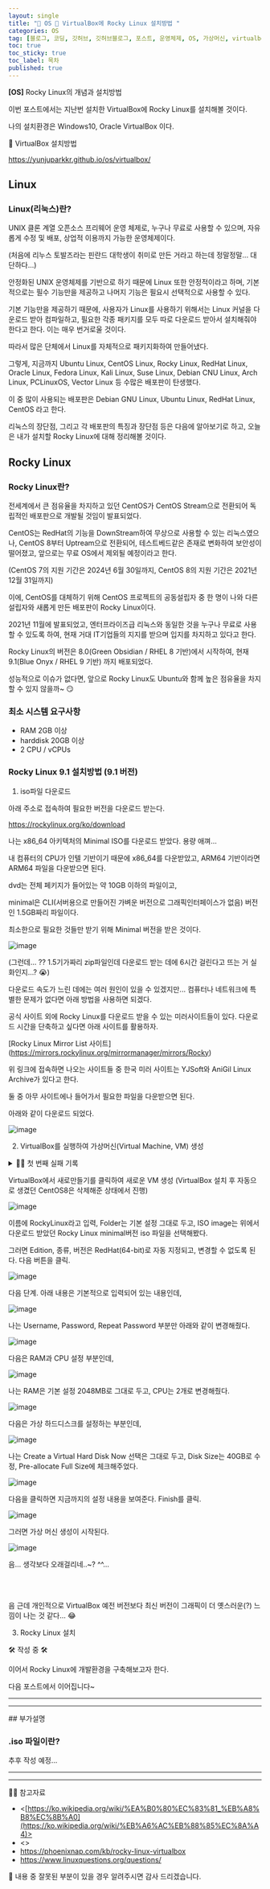 ```yaml
---
layout: single
title: "🐧 OS 🐧 VirtualBox에 Rocky Linux 설치방법 "
categories: OS
tag: [블로그, 코딩, 깃허브, 깃허브블로그, 포스트, 운영체제, OS, 가상머신, virtualbox, 리눅스, linux, rockylinux, 로키리눅스]
toc: true
toc_sticky: true
toc_label: 목차
published: true
---
```


**[OS]** Rocky Linux의 개념과 설치방법

이번 포스트에서는 지난번 설치한 VirtualBox에 Rocky Linux를 설치해볼 것이다.

나의 설치환경은 Windows10, Oracle VirtualBox 이다.

🔻 VirtualBox 설치방법

<https://yunjuparkkr.github.io/os/virtualbox/>


## Linux

### Linux(리눅스)란?

UNIX 클론 계열 오픈소스 프리웨어 운영 체제로, 누구나 무료로 사용할 수 있으며, 자유롭게 수정 및 배포, 상업적 이용까지 가능한 운영체제이다.

(처음에 리누스 토발즈라는 핀란드 대학생이 취미로 만든 거라고 하는데 정말정말... 대단하다...)

안정화된 UNIX 운영체제를 기반으로 하기 때문에 Linux 또한 안정적이라고 하며, 기본적으로는 필수 기능만을 제공하고 나머지 기능은 필요시 선택적으로 사용할 수 있다. 

기본 기능만을 제공하기 때문에, 사용자가 Linux를 사용하기 위해서는 Linux 커널을 다운로드 받아 컴파일하고, 필요한 각종 패키지를 모두 따로 다운로드 받아서 설치해줘야 한다고 한다. 이는 매우 번거로울 것이다.


따라서 많은 단체에서 Linux를 자체적으로 패키지화하여 만들어냈다. 

그렇게, 지금까지 Ubuntu Linux, CentOS Linux, Rocky Linux, RedHat Linux, Oracle Linux, Fedora Linux, Kali Linux, Suse Linux, Debian CNU Linux, Arch Linux, PCLinuxOS, Vector Linux 등 수많은 배포판이 탄생했다.

이 중 많이 사용되는 배포판은 Debian GNU Linux, Ubuntu Linux, RedHat Linux, CentOS 라고 한다.


리눅스의 장단점, 그리고 각 배포판의 특징과 장단점 등은 다음에 알아보기로 하고, 오늘은 내가 설치할 Rocky Linux에 대해 정리해볼 것이다.



## Rocky Linux

### Rocky Linux란?

전세계에서 큰 점유율을 차지하고 있던 CentOS가 CentOS Stream으로 전환되어 독립적인 배포판으로 개발될 것임이 발표되었다.

CentOS는 RedHat의 기능을 DownStream하여 무상으로 사용할 수 있는 리눅스였으나, CentOS 8부터 Uptream으로 전환되어, 테스트베드같은 존재로 변화하여 보안성이 떨어졌고, 앞으로는 무료 OS에서 제외될 예정이라고 한다. 

(CentOS 7의 지원 기간은 2024년 6월 30일까지, CentOS 8의 지원 기간은 2021년 12월 31일까지)


이에, CentOS를 대체하기 위해 CentOS 프로젝트의 공동설립자 중 한 명이 나와 다른 설립자와 새롭게 만든 배포판이 Rocky Linux이다. 

2021년 11월에 발표되었고, 엔터프라이즈급 리눅스와 동일한 것을 누구나 무료로 사용할 수 있도록 하여, 현재 거대 IT기업들의 지지를 받으며 입지를 차지하고 있다고 한다.


Rocky Linux의 버전은 8.0(Green Obsidian / RHEL 8 기반)에서 시작하여, 현재 9.1(Blue Onyx / RHEL 9 기반) 까지 배포되었다.


성능적으로 이슈가 없다면, 앞으로 Rocky Linux도 Ubuntu와 함께 높은 점유율을 차지할 수 있지 않을까~ 😏



### 최소 시스템 요구사항

- RAM 2GB 이상
- harddisk 20GB 이상
- 2 CPU / vCPUs


### Rocky Linux 9.1 설치방법 (9.1 버전)

1. iso파일 다운로드
 
아래 주소로 접속하여 필요한 버전을 다운로드 받는다. 

<https://rockylinux.org/ko/download>

나는 x86_64 아키텍처의 Minimal ISO를 다운로드 받았다. 용량 애껴...

내 컴퓨터의 CPU가 인텔 기반이기 때문에 x86_64를 다운받았고, ARM64 기반이라면 ARM64 파일을 다운받으면 된다.

dvd는 전체 페키지가 들어있는 약 10GB 이하의 파일이고, 

minimal은 CLI(서버용으로 만들어진 가벼운 버전으로 그래픽인터페이스가 없음) 버전인 1.5GB짜리 파일이다. 

최소한으로 필요한 것들만 받기 위해 Minimal 버전을 받은 것이다. 

![image](https://user-images.githubusercontent.com/112684409/224479382-567f8f6a-7bbf-44ff-ae0f-a4648d4b57b2.png)


(그런데... ?? 1.5기가짜리 zip파일인데 다운로드 받는 데에 6시간 걸린다고 뜨는 거 실화인지...? 😭)

다운로드 속도가 느린 데에는 여러 원인이 있을 수 있겠지만... 컴퓨터나 네트워크에 특별한 문제가 없다면 아래 방법을 사용하면 되겠다.


공식 사이트 외에 Rocky Linux를 다운로드 받을 수 있는 미러사이트들이 있다. 다운로드 시간을 단축하고 싶다면 아래 사이트를 활용하자.

[Rocky Linux Mirror List 사이트] (https://mirrors.rockylinux.org/mirrormanager/mirrors/Rocky)

위 링크에 접속하면 나오는 사이트들 중 한국 미러 사이트는 YJSoft와 AniGil Linux Archive가 있다고 한다.

둘 중 아무 사이트에나 들어가서 필요한 파일을 다운받으면 된다.


아래와 같이 다운로드 되었다.

![image](https://user-images.githubusercontent.com/112684409/224488690-e52a1450-7238-4b66-93fe-55afd29d7e7b.png)


2. VirtualBox를 실행하여 가상머신(Virtual Machine, VM) 생성

<details>
  <summary>🤦‍♀️ 첫 번째 실패 기록</summary>

  VirtualBox에서 새로만들기를 클릭하여 새로운 VM 생성

  ![image](https://user-images.githubusercontent.com/112684409/224488813-b55cafec-50d5-47e0-aadd-3b92d360bb86.png)


  먼저 Name and Operating System 탭.

  새로 생성할 가상머신의 이름을 지정해준다. 나는 RockyLinux라고 지었다. (띄어쓰기는 없애줌)

  ![image](https://user-images.githubusercontent.com/112684409/224489211-d490237e-1875-4ee5-9d45-0f232760702b.png)

  Folder는 기본으로 설정되어있는 곳으로 진행했고,

  내가 예전에 써봤던 VirtualBox와 버전이 달라서 그런지는 모르겠는데, 그 때는 지금 단계에서 ISO image를 선택하는 게 아니라, 가상머신을 생성한 후에 Configure 메뉴에서 따로 설정해줬던 것 같은데,

  지금 사용하는 최신 버전의 VirtualBox(v.7.0.6)에서는 ISO image를 선택하는 란이 여기에 바로 있어서, 

  위에서 다운로드 받았던 Rocky Linux 의 minimal 버전 iso파일을 한번 선택해보았다.

  ![image](https://user-images.githubusercontent.com/112684409/224489347-037dcf56-ba1f-458c-9e9d-215a182b9a74.png)


  ![image](https://user-images.githubusercontent.com/112684409/224490026-92114b0b-922c-43c3-ab2f-d0f16752b75d.png)

  Rocky Linux iso 파일을 선택하고 나면 자동으로 종류가 Linux로, 버전이 Red Hat (64-bit)로 설정된다.

  Rocky Linux도 RedHat(RedHat Enterprise Linux, 이하 RHEL)을 기반으로 만들어졌기 때문에 RedHat으로 선택해도 무방한가보다. 

  (예전에 사용했던 VirtualBox에서는 리눅스 이름을 Rocky Linux로 설정하면 자동으로 가상머신의 버전이 Linux 2.6 / 3.x / 4.x / 5.x (64-bit)로 설정되었는데, 이번엔 Red Hat으로 자동설정되네?)


  다음으로 Unattended Install 탭.

  ![image](https://user-images.githubusercontent.com/112684409/224489536-b5d7530a-409d-41e6-9a40-c74b9fdf083b.png)

  기본으로 위 사진과 같이 입력되어 있는데, 나는 Username과 Password를 바꿔줬다.

  ![image](https://user-images.githubusercontent.com/112684409/224490073-6c328826-ca06-4a1e-b8d7-1c2f67df4331.png)


  다음으로 Hardware 탭.

  ![image](https://user-images.githubusercontent.com/112684409/224489675-7cf5c597-1b23-4e44-a5e8-c41edad81d30.png)

  기본적으로 위 사진과 같이 입력되어 있는데, 나는 기본 메모리는 그대로 2048MB로 뒀고, Processors는 CPU 2개로 수정해주었다.

  ![image](https://user-images.githubusercontent.com/112684409/224490148-afa6420d-acd9-4840-a052-91fe920c5a77.png)


  다음으로 Hard Disk 탭.

  ![image](https://user-images.githubusercontent.com/112684409/224489778-c77d5732-92ea-4e26-9055-b988d82fcba4.png)

  기본적으로 위 사진과 같이 입력되어 있는데, 나는 Create a Virtual Hard Disk Now 선택과 Hard Disk File Location은 그대로 두고, Size만 50GB로 늘려주었다.

  또, Hard Disk File Type을 VHD(가상 하드 디스크)로 변경했고, 고정 크기로 만들기 위해 Pre-allocate Full Size에 체크해주었다.

  ![image](https://user-images.githubusercontent.com/112684409/224490137-14b501ad-a327-43eb-9363-774e9ab93dff.png)



  참고로, 하단의 가이드 모드 버튼을 누르면 아래와 같이 각 탭의 내용을 단계별로 설정할 수 있도록 바뀐다.

  ![image](https://user-images.githubusercontent.com/112684409/224490215-b8c82e68-44ba-45b0-a70b-79d32fa48f25.png)

  단계별로 설정 후 내용을 요약해서 보여준다.

  ![image](https://user-images.githubusercontent.com/112684409/224490445-9fb19de7-8d11-4622-8325-47a691aaa0c4.png)


  zz 근데 에러남.. 역시 한 번에 잘 될 리가 없지~

  에러 원인은 디스크 용량 부족인 듯하다. ^^ ........

  ![image](https://user-images.githubusercontent.com/112684409/224490830-f9853241-1fbf-4127-aef0-a86ac171b0aa.png)
  
</details>


VirtualBox에서 새로만들기를 클릭하여 새로운 VM 생성 (VirtualBox 설치 후 자동으로 생겼던 CentOS8은 삭제해준 상태에서 진행)

![image](https://user-images.githubusercontent.com/112684409/224531671-06097555-b459-4c9c-8c29-263287bc16fb.png)

이름에 RockyLinux라고 입력, Folder는 기본 설정 그대로 두고, ISO image는 위에서 다운로드 받았던 Rocky Linux minimal버전 iso 파일을 선택해봤다.

그러면 Edition, 종류, 버전은 RedHat(64-bit)로 자동 지정되고, 변경할 수 없도록 된다. 다음 버튼을 클릭.

![image](https://user-images.githubusercontent.com/112684409/224531752-ad6afa0f-6f39-4aef-8afc-124b1429cae4.png)

다음 단계. 아래 내용은 기본적으로 입력되어 있는 내용인데,

![image](https://user-images.githubusercontent.com/112684409/224531793-288a37b1-c443-43ff-b962-4b39f8d7af22.png)

나는 Username, Password, Repeat Password 부분만 아래와 같이 변경해줬다.

![image](https://user-images.githubusercontent.com/112684409/224531819-f5466cf5-14e5-47b7-b62b-66c0cda39817.png)

다음은 RAM과 CPU 설정 부분인데, 

![image](https://user-images.githubusercontent.com/112684409/224531853-b2a93231-8742-42f0-a1ae-35a14d5304ec.png)

나는 RAM은 기본 설정 2048MB로 그대로 두고, CPU는 2개로 변경해줬다.

![image](https://user-images.githubusercontent.com/112684409/224531891-8395e8a8-1a97-40a5-b23c-36f6f102c6be.png)

다음은 가상 하드디스크를 설정하는 부분인데, 

![image](https://user-images.githubusercontent.com/112684409/224531930-405411b0-d9e1-4b6a-93e2-c50a2ba87187.png)

나는 Create a Virtual Hard Disk Now 선택은 그대로 두고, Disk Size는 40GB로 수정, Pre-allocate Full Size에 체크해주었다.

![image](https://user-images.githubusercontent.com/112684409/224531972-1fc6923a-ae19-4a5d-becb-bfe6b44db24b.png)

다음을 클릭하면 지금까지의 설정 내용을 보여준다. Finish를 클릭.

![image](https://user-images.githubusercontent.com/112684409/224531992-b2a5f2a1-1403-4efe-9476-31cd4937d481.png)

그러면 가상 머신 생성이 시작된다.

![image](https://user-images.githubusercontent.com/112684409/224532019-ecc8d190-682e-4b23-8712-4cdacf19169b.png)

음... 생각보다 오래걸리네..~? ^^... 


<br/>
<br/>


음 근데 개인적으로 VirtualBox 예전 버전보다 최신 버전이 그래픽이 더 옛스러운(?) 느낌이 나는 것 같다... 😂


3. Rocky Linux 설치




🛠 작성 중 🛠






이어서 Rocky Linux에 개발환경을 구축해보고자 한다.

다음 포스트에서 이어집니다~


------------------------------------------------------------
<hr/>
## 부가설명

### .iso 파일이란?

추후 작성 예정...


------------------------------------------------------------
<hr/>

👨‍🏫 참고자료

- <[https://ko.wikipedia.org/wiki/%EA%B0%80%EC%83%81_%EB%A8%B8%EC%8B%A0](https://ko.wikipedia.org/wiki/%EB%A6%AC%EB%88%85%EC%8A%A4)>
- <>
- <https://phoenixnap.com/kb/rocky-linux-virtualbox>
- <https://www.linuxquestions.org/questions/>


🙂 내용 중 잘못된 부분이 있을 경우 알려주시면 감사 드리겠습니다. 


